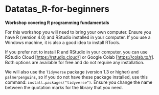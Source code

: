 # Datatas_R-for-beginners
**Workshop covering R programming fundamentals**  

For this workshop you will need to bring your own computer. Ensure you have R (version 4.0) and RStudio installed in your computer. If you use a Windows machine, it is also a good idea to install RTools.  

If you prefer not to install R and RStudio in your computer, you can use RStudio Cloud [https://rstudio.cloud/] or Google Colab [https://colab.to/r]. Both options are available for free and do not require any installation.
  
We will also use the `Tidyverse` package (version 1.3 or higher) and `palmerpenguins`, so if you do not have these package installed, use this command: `install.packages("tidyverse")`. Ensure you change the name between the quotation marks for the library that you need.